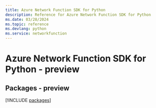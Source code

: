 ```yaml
---
title: Azure Network Function SDK for Python
description: Reference for Azure Network Function SDK for Python
ms.date: 03/28/2024
ms.topic: reference
ms.devlang: python
ms.service: networkfunction
---
```

# Azure Network Function SDK for Python - preview
## Packages - preview
[!INCLUDE [packages](network-function-index.md)]